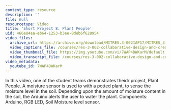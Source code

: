 ```yaml
---
content_type: resource
description: ''
file: null
resourcetype: Video
title: 'Short Project 8: Plant People'
uid: 466e84ea-eb64-1253-b3ee-8deb6f628954
video_files:
  archive_url: https://archive.org/download/MITRES.3-002IAP17/MITRES_3-002IAP17_Short_Project_8_300k.mp4
  video_captions_file: /courses/res-3-002-collaborative-design-and-creative-expression-with-arduino-microcontrollers-january-iap-2017/eb84787269915050b71f3137c5551b0c_7WAP4DWKarM.vtt
  video_thumbnail_file: https://img.youtube.com/vi/7WAP4DWKarM/default.jpg
  video_transcript_file: /courses/res-3-002-collaborative-design-and-creative-expression-with-arduino-microcontrollers-january-iap-2017/b34640e0768cce611625d83d928c13e5_7WAP4DWKarM.pdf
video_metadata:
  youtube_id: 7WAP4DWKarM
---
```


In this video, one of the student teams demonstrates theidr project, Plant People. A moisture sensor is used to with a potted plant, to sense the moisture level in the soil. Depending upon the amount of moisture content in the soil, the Arduino alerts the user to water the plant. Components: Arduino, RGB LED, Soil Moisture level sensor.